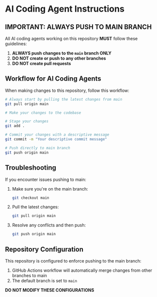 # AI Coding Agent Instructions

## IMPORTANT: ALWAYS PUSH TO MAIN BRANCH

All AI coding agents working on this repository **MUST** follow these guidelines:

1. **ALWAYS push changes to the `main` branch ONLY**
2. **DO NOT create or push to any other branches**
3. **DO NOT create pull requests**

## Workflow for AI Coding Agents

When making changes to this repository, follow this workflow:

```bash
# Always start by pulling the latest changes from main
git pull origin main

# Make your changes to the codebase

# Stage your changes
git add .

# Commit your changes with a descriptive message
git commit -m "Your descriptive commit message"

# Push directly to main branch
git push origin main
```

## Troubleshooting

If you encounter issues pushing to main:

1. Make sure you're on the main branch:
   ```bash
   git checkout main
   ```

2. Pull the latest changes:
   ```bash
   git pull origin main
   ```

3. Resolve any conflicts and then push:
   ```bash
   git push origin main
   ```

## Repository Configuration

This repository is configured to enforce pushing to the main branch:

1. GitHub Actions workflow will automatically merge changes from other branches to main
2. The default branch is set to `main`

**DO NOT MODIFY THESE CONFIGURATIONS**